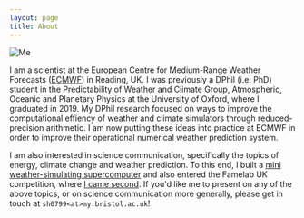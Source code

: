 ```yaml
---
layout: page
title: About
---
```


![Me]({{site.url}}/public/images/me.jpg)

I am a scientist at the European Centre for Medium-Range Weather Forecasts ([ECMWF](https://ecmwf.int)) in Reading, UK. I was previously a DPhil (i.e. PhD) student in the Predictability of Weather and Climate Group, Atmospheric, Oceanic and Planetary Physics at the University of Oxford, where I graduated in 2019. My DPhil research focused on ways to improve the computational effiency of weather and climate simulators through reduced-precision arithmetic. I am now putting these ideas into practice at ECMWF in order to improve their operational numerical weather prediction system.

I am also interested in science communication, specifically the topics of energy, climate change and weather prediction. To this end, I built a [mini weather-simulating supercomputer](https://www.ecmwf.int/en/about/media-centre/science-blog/2019/weather-forecasts-openifs-home-made-supercomputer) and also entered the Famelab UK competition, where [I came second](https://www.youtube.com/watch?v=V5rKxSoiO5Q&t=2735s). If you'd like me to present on any of the above topics, or on science communication more generally, please get in touch at `sh0799<at>my.bristol.ac.uk`!
